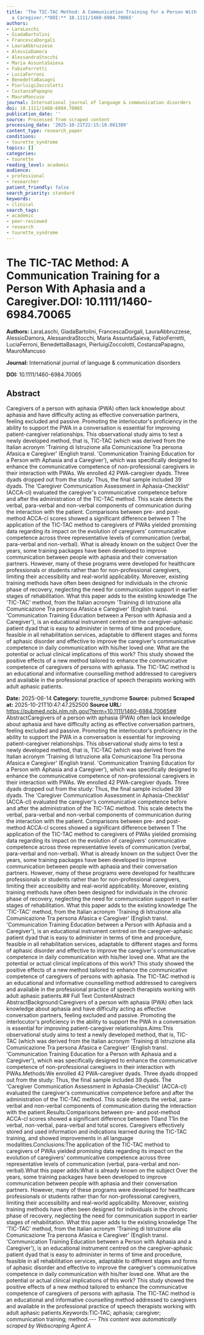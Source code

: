 ```yaml
---
title: 'The TIC-TAC Method: A Communication Training for a Person With Aphasia and
  a Caregiver.**DOI:** 10.1111/1460-6984.70065'
authors:
- LaraLaschi
- GiadaBartolini
- FrancescaDorgali
- LauraAbbruzzese
- AlessioDamora
- AlessandraStocchi
- Maria AssuntaSaieva
- FabioFerretti
- LuciaFerroni
- BenedettaBasagni
- PierluigiZoccolotti
- CostanzaPapagno
- MauroMancuso
journal: International journal of language & communication disorders
doi: 10.1111/1460-6984.70065
publication_date: ''
source: Processed from scraped content
processing_date: '2025-10-21T22:15:10.081389'
content_type: research_paper
conditions:
- tourette_syndrome
topics: []
categories:
- tourette
reading_level: academic
audience:
- professional
- researcher
patient_friendly: false
search_priority: standard
keywords:
- clinical
search_tags:
- academic
- peer-reviewed
- research
- tourette_syndrome
---
```


# The TIC-TAC Method: A Communication Training for a Person With Aphasia and a Caregiver.**DOI:** 10.1111/1460-6984.70065

**Authors:** LaraLaschi, GiadaBartolini, FrancescaDorgali, LauraAbbruzzese, AlessioDamora, AlessandraStocchi, Maria AssuntaSaieva, FabioFerretti, LuciaFerroni, BenedettaBasagni, PierluigiZoccolotti, CostanzaPapagno, MauroMancuso

**Journal:** International journal of language & communication disorders

**DOI:** 10.1111/1460-6984.70065

## Abstract

Caregivers of a person with aphasia (PWA) often lack knowledge about aphasia and have difficulty acting as effective conversation partners, feeling excluded and passive. Promoting the interlocutor's proficiency in the ability to support the PWA in a conversation is essential for improving patient-caregiver relationships.
This observational study aims to test a newly developed method, that is, TIC-TAC (which was derived from the Italian acronym 'Training di Istruzione alla Comunicazione Tra persona Afasica e Caregiver' (English transl. 'Communication Training Education for a Person with Aphasia and a Caregiver'), which was specifically designed to enhance the communicative competence of non-professional caregivers in their interaction with PWAs.
We enrolled 42 PWA-caregiver dyads. Three dyads dropped out from the study: Thus, the final sample included 39 dyads. The 'Caregiver Communication Assessment in Aphasia-Checklist' (ACCA-cl) evaluated the caregiver's communicative competence before and after the administration of the TIC-TAC method. This scale detects the verbal, para-verbal and non-verbal components of communication during the interaction with the patient.
Comparisons between pre- and post-method ACCA-cl scores showed a significant difference between T
The application of the TIC-TAC method to caregivers of PWAs yielded promising data regarding its impact on the evolution of caregivers' communicative competence across three representative levels of communication (verbal, para-verbal and non-verbal).
What is already known on the subject Over the years, some training packages have been developed to improve communication between people with aphasia and their conversation partners. However, many of these programs were developed for healthcare professionals or students rather than for non-professional caregivers, limiting their accessibility and real-world applicability. Moreover, existing training methods have often been designed for individuals in the chronic phase of recovery, neglecting the need for communication support in earlier stages of rehabilitation. What this paper adds to the existing knowledge The 'TIC-TAC' method, from the Italian acronym 'Training di Istruzione alla Comunicazione Tra persona Afasica e Caregiver' (English transl. 'Communication Training Education between a Person with Aphasia and a Caregiver'), is an educational instrument centred on the caregiver-aphasic patient dyad that is easy to administer in terms of time and procedure, feasible in all rehabilitation services, adaptable to different stages and forms of aphasic disorder and effective to improve the caregiver's communicative competence in daily communication with his/her loved one. What are the potential or actual clinical implications of this work? This study showed the positive effects of a new method tailored to enhance the communicative competence of caregivers of persons with aphasia. The TIC-TAC method is an educational and informative counselling method addressed to caregivers and available in the professional practice of speech therapists working with adult aphasic patients.

**Date:** 2025-06-14
**Category:** tourette_syndrome
**Source:** pubmed
**Scraped at:** 2025-10-21T10:47:47.252500
**Source URL:** https://pubmed.ncbi.nlm.nih.gov/?term=10.1111/1460-6984.70065## AbstractCaregivers of a person with aphasia (PWA) often lack knowledge about aphasia and have difficulty acting as effective conversation partners, feeling excluded and passive. Promoting the interlocutor's proficiency in the ability to support the PWA in a conversation is essential for improving patient-caregiver relationships.
This observational study aims to test a newly developed method, that is, TIC-TAC (which was derived from the Italian acronym 'Training di Istruzione alla Comunicazione Tra persona Afasica e Caregiver' (English transl. 'Communication Training Education for a Person with Aphasia and a Caregiver'), which was specifically designed to enhance the communicative competence of non-professional caregivers in their interaction with PWAs.
We enrolled 42 PWA-caregiver dyads. Three dyads dropped out from the study: Thus, the final sample included 39 dyads. The 'Caregiver Communication Assessment in Aphasia-Checklist' (ACCA-cl) evaluated the caregiver's communicative competence before and after the administration of the TIC-TAC method. This scale detects the verbal, para-verbal and non-verbal components of communication during the interaction with the patient.
Comparisons between pre- and post-method ACCA-cl scores showed a significant difference between T
The application of the TIC-TAC method to caregivers of PWAs yielded promising data regarding its impact on the evolution of caregivers' communicative competence across three representative levels of communication (verbal, para-verbal and non-verbal).
What is already known on the subject Over the years, some training packages have been developed to improve communication between people with aphasia and their conversation partners. However, many of these programs were developed for healthcare professionals or students rather than for non-professional caregivers, limiting their accessibility and real-world applicability. Moreover, existing training methods have often been designed for individuals in the chronic phase of recovery, neglecting the need for communication support in earlier stages of rehabilitation. What this paper adds to the existing knowledge The 'TIC-TAC' method, from the Italian acronym 'Training di Istruzione alla Comunicazione Tra persona Afasica e Caregiver' (English transl. 'Communication Training Education between a Person with Aphasia and a Caregiver'), is an educational instrument centred on the caregiver-aphasic patient dyad that is easy to administer in terms of time and procedure, feasible in all rehabilitation services, adaptable to different stages and forms of aphasic disorder and effective to improve the caregiver's communicative competence in daily communication with his/her loved one. What are the potential or actual clinical implications of this work? This study showed the positive effects of a new method tailored to enhance the communicative competence of caregivers of persons with aphasia. The TIC-TAC method is an educational and informative counselling method addressed to caregivers and available in the professional practice of speech therapists working with adult aphasic patients.## Full Text ContentAbstract AbstractBackground:Caregivers of a person with aphasia (PWA) often lack knowledge about aphasia and have difficulty acting as effective conversation partners, feeling excluded and passive. Promoting the interlocutor's proficiency in the ability to support the PWA in a conversation is essential for improving patient-caregiver relationships.Aims:This observational study aims to test a newly developed method, that is, TIC-TAC (which was derived from the Italian acronym 'Training di Istruzione alla Comunicazione Tra persona Afasica e Caregiver' (English transl. 'Communication Training Education for a Person with Aphasia and a Caregiver'), which was specifically designed to enhance the communicative competence of non-professional caregivers in their interaction with PWAs.Methods:We enrolled 42 PWA-caregiver dyads. Three dyads dropped out from the study: Thus, the final sample included 39 dyads. The 'Caregiver Communication Assessment in Aphasia-Checklist' (ACCA-cl) evaluated the caregiver's communicative competence before and after the administration of the TIC-TAC method. This scale detects the verbal, para-verbal and non-verbal components of communication during the interaction with the patient.Results:Comparisons between pre- and post-method ACCA-cl scores showed a significant difference between T0and T1in the verbal, non-verbal, para-verbal and total scores. Caregivers effectively stored and used information and indications learned during the TIC-TAC training, and showed improvements in all language modalities.Conclusions:The application of the TIC-TAC method to caregivers of PWAs yielded promising data regarding its impact on the evolution of caregivers' communicative competence across three representative levels of communication (verbal, para-verbal and non-verbal).What this paper adds:What is already known on the subject Over the years, some training packages have been developed to improve communication between people with aphasia and their conversation partners. However, many of these programs were developed for healthcare professionals or students rather than for non-professional caregivers, limiting their accessibility and real-world applicability. Moreover, existing training methods have often been designed for individuals in the chronic phase of recovery, neglecting the need for communication support in earlier stages of rehabilitation. What this paper adds to the existing knowledge The 'TIC-TAC' method, from the Italian acronym 'Training di Istruzione alla Comunicazione Tra persona Afasica e Caregiver' (English transl. 'Communication Training Education between a Person with Aphasia and a Caregiver'), is an educational instrument centred on the caregiver-aphasic patient dyad that is easy to administer in terms of time and procedure, feasible in all rehabilitation services, adaptable to different stages and forms of aphasic disorder and effective to improve the caregiver's communicative competence in daily communication with his/her loved one. What are the potential or actual clinical implications of this work? This study showed the positive effects of a new method tailored to enhance the communicative competence of caregivers of persons with aphasia. The TIC-TAC method is an educational and informative counselling method addressed to caregivers and available in the professional practice of speech therapists working with adult aphasic patients.Keywords:TIC‐TAC; aphasia; caregiver; communication training; method.---
*This content was automatically scraped by Webscraping Agent A*